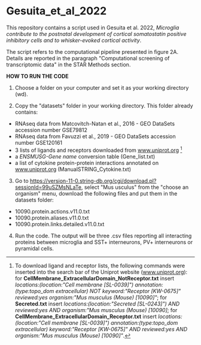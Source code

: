 # Gesuita_et_al_2022
This repository contains a script used in Gesuita et al. 2022, *Microglia contribute to the postnatal development of cortical somatostatin positive inhibitory cells and to whisker-evoked cortical activity*.

The script refers to the computational pipeline presented in figure 2A. Details are reported in the paragraph "Computational screening of transcriptomic data" in the STAR Methods section.

**HOW TO RUN THE CODE**

1. Choose a folder on your computer and set it as your working directory (wd).

2. Copy the "datasets" folder in your working directory. This folder already contains:
 - RNAseq data from Matcovitch-Natan et al., 2016 - GEO DataSets accession number GSE79812
 - RNAseq data from Favuzzi et al., 2019 - GEO DataSets accession number GSE120161
 - 3 lists of ligands and receptors downloaded from www.uniprot.org [^1]
 - a *ENSMUSG-Gene name* conversion table (Gene_list.txt)
 - a list of cytokine protein-protein interactions annotated on www.uniprot.org (ManualSTRING_Cytokine.txt)
 
3. Go to https://version-11-0.string-db.org/cgi/download.pl?sessionId=99uSZMsNLaTe, select "Mus usculus" from the "choose an organism" menu, download the following files and put them in the datasets folder:
 - 10090.protein.actions.v11.0.txt
 - 10090.protein.aliases.v11.0.txt
 - 10090.protein.links.detailed.v11.0.txt

4. Run the code. The output will be three .csv files reporting all interacting proteins between microglia and SST+ interneurons, PV+ interneurons or pyramidal cells.


[^1]: To download ligand and receptor lists, the following commands were inserted into the search bar of the Uniprot website (www.uniprot.org): for **CellMembrane_ExtracellularDomain_NotReceptor.txt** insert *locations:(location:"Cell membrane [SL-0039]") annotation:(type:topo_dom extracellular) NOT keyword:"Receptor [KW-0675]" reviewed:yes organism:"Mus musculus (Mouse) [10090]"*; for **Secreted.txt** insert *locations:(location:"Secreted [SL-0243]") AND reviewed:yes AND organism:"Mus musculus (Mouse) [10090]*; for **CellMembrane_ExtracellularDomain_Receptor.txt** insert *locations:(location:"Cell membrane [SL-0039]") annotation:(type:topo_dom extracellular) keyword:"Receptor [KW-0675]" AND reviewed:yes AND organism:"Mus musculus (Mouse) [10090]"*.
